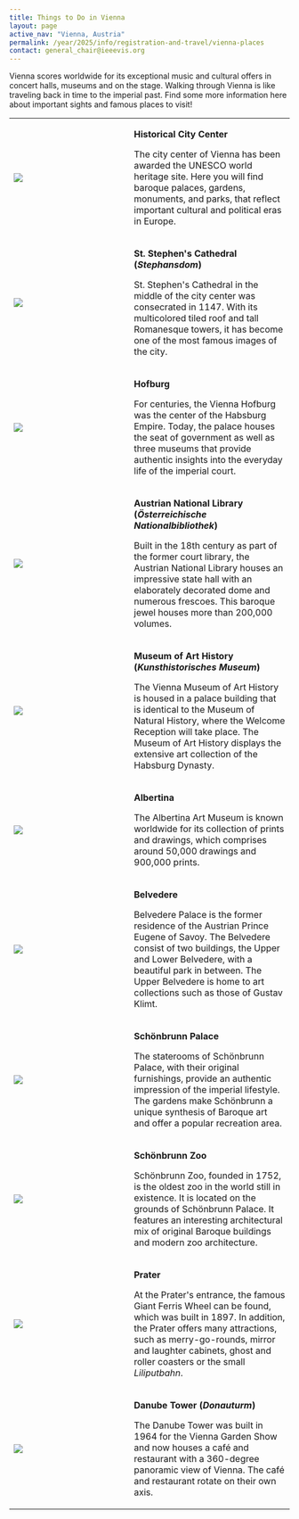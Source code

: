 ```yaml
---
title: Things to Do in Vienna
layout: page
active_nav: "Vienna, Austria"
permalink: /year/2025/info/registration-and-travel/vienna-places
contact: general_chair@ieeevis.org
---
```


Vienna scores worldwide for its exceptional music and cultural offers in concert halls, museums and on the stage.
Walking through Vienna is like traveling back in time to the imperial past.
Find some more information here about important sights and famous places to visit!

<table>
    <tr>
        <td style="width: 200px">
            <img src="/year/2025/assets/venue-and-travel/vienna-sights-01.png" />
        </td>
        <td>
            <p>
                <strong>Historical City Center</strong>
            </p>
            <p>
                The city center of Vienna has been awarded the UNESCO world heritage site.
                Here you will find baroque palaces, gardens, monuments, and parks, that reflect important cultural and political eras in Europe.
            </p>
        </td>
    </tr>
    <tr>
        <td style="width: 200px">
            <img src="/year/2025/assets/venue-and-travel/vienna-sights-02.png" />
        </td>
        <td>
            <p>
                <strong>St. Stephen's Cathedral (<i>Stephansdom</i>)</strong>
            </p>
            <p>
                St. Stephen's Cathedral in the middle of the city center was consecrated in 1147.
                With its multicolored tiled roof and tall Romanesque towers, it has become one of the most famous images of the city.
            </p>
        </td>
    </tr>
    <tr>
        <td style="width: 200px">
            <img src="/year/2025/assets/venue-and-travel/vienna-sights-03.png" />
        </td>
        <td>
            <p>
                <strong>Hofburg</strong>
            </p>
            <p>
                For centuries, the Vienna Hofburg was the center of the Habsburg Empire.
                Today, the palace houses the seat of government as well as three museums that provide authentic insights into the everyday life of the imperial court.
            </p>
        </td>
    </tr>
    <tr>
        <td style="width: 200px">
            <img src="/year/2025/assets/venue-and-travel/vienna-sights-04.png" />
        </td>
        <td>
            <p>
                <strong>Austrian National Library (<i>Österreichische Nationalbibliothek</i>)</strong>
            </p>
            <p>
                Built in the 18th century as part of the former court library, the Austrian National Library houses an impressive state hall with an elaborately decorated dome and numerous frescoes.
                This baroque jewel houses more than 200,000 volumes.
            </p>
        </td>
    </tr>
    <tr>
        <td style="width: 200px">
            <img src="/year/2025/assets/venue-and-travel/vienna-sights-05.png" />
        </td>
        <td>
            <p>
                <strong>Museum of Art History (<i>Kunsthistorisches Museum</i>)</strong>
            </p>
            <p>
                The Vienna Museum of Art History is housed in a palace building that is identical to the Museum of Natural History, where the Welcome Reception will take place.
                The Museum of Art History displays the extensive art collection of the Habsburg Dynasty.
            </p>
        </td>
    </tr>
    <tr>
        <td style="width: 200px">
            <img src="/year/2025/assets/venue-and-travel/vienna-sights-06.png" />
        </td>
        <td>
            <p>
                <strong>Albertina</strong>
            </p>
            <p>
                The Albertina Art Museum is known worldwide for its collection of prints and drawings, which comprises around 50,000 drawings and 900,000 prints.
            </p>
        </td>
    </tr>
    <tr>
        <td style="width: 200px">
            <img src="/year/2025/assets/venue-and-travel/vienna-sights-07.png" />
        </td>
        <td>
            <p>
                <strong>Belvedere</strong>
            </p>
            <p>
                Belvedere Palace is the former residence of the Austrian Prince Eugene of Savoy.
                The Belvedere consist of two buildings, the Upper and Lower Belvedere, with a beautiful park in between.
                The Upper Belvedere is home to art collections such as those of Gustav Klimt.
            </p>
        </td>
    </tr>
    <tr>
        <td style="width: 200px">
            <img src="/year/2025/assets/venue-and-travel/vienna-sights-08.png" />
        </td>
        <td>
            <p>
                <strong>Schönbrunn Palace</strong>
            </p>
            <p>
                The staterooms of Schönbrunn Palace, with their original furnishings, provide an authentic impression of the imperial lifestyle.
                The gardens make Schönbrunn a unique synthesis of Baroque art and offer a popular recreation area.
            </p>
        </td>
    </tr>
    <tr>
        <td style="width: 200px">
            <img src="/year/2025/assets/venue-and-travel/vienna-sights-09.png" />
        </td>
        <td>
            <p>
                <strong>Schönbrunn Zoo</strong>
            </p>
            <p>
                Schönbrunn Zoo, founded in 1752, is the oldest zoo in the world still in existence. It is located on the grounds of Schönbrunn Palace.
                It features an interesting architectural mix of original Baroque buildings and modern zoo architecture.
            </p>
        </td>
    </tr>
    <tr>
        <td style="width: 200px">
            <img src="/year/2025/assets/venue-and-travel/vienna-sights-10.png" />
        </td>
        <td>
            <p>
                <strong>Prater</strong>
            </p>
            <p>
                At the Prater's entrance, the famous Giant Ferris Wheel can be found, which was built in 1897.
                In addition, the Prater offers many attractions, such as merry-go-rounds, mirror and laughter cabinets, ghost and roller coasters or the small <i>Liliputbahn</i>.
            </p>
        </td>
    </tr>
    <tr>
        <td style="width: 200px">
            <img src="/year/2025/assets/venue-and-travel/vienna-sights-11.png" />
        </td>
        <td>
            <p>
                <strong>Danube Tower (<i>Donauturm</i>)</strong>
            </p>
            <p>
                The Danube Tower was built in 1964 for the Vienna Garden Show and now houses a café and restaurant with a 360-degree panoramic view of Vienna.
                The café and restaurant rotate on their own axis. 
            </p>
        </td>
    </tr>
</table>